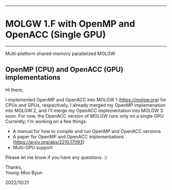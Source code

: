 ------------------------------------------------
# MOLGW 1.F with OpenMP and OpenACC (Single GPU)
------------------------------------------------

Multi-platform shared-memory parallelized MOLGW

## OpenMP (CPU) and OpenACC (GPU) implementations

Hi there,

I implemented OpenMP and OpenACC into MOLGW 1 (https://molgw.org) for CPUs and GPUs, respectively.
I already merged my OpenMP implemenation into MOLGW 2, and I'll merge my OpenACC implementation into MOLGW 3 soon.
For now, the OpenACC version of MOLGW runs only on a single GPU.
Currently, I'm working on a few things:

- A manual for how to compile and run OpenMP and OpenACC versions
- A paper for OpenMP and OpenACC implementations (https://arxiv.org/abs/2210.17093)
- Multi-GPU support

Please let me know if you have any questions. :)

Thanks,\
Young-Moo Byun

2022/10/21
